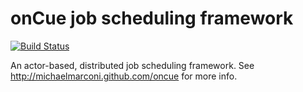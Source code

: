 onCue job scheduling framework
==============================

[![Build Status](https://travis-ci.org/michaelmarconi/oncue.png)](https://travis-ci.org/michaelmarconi/oncue)

An actor-based, distributed job scheduling framework.  See http://michaelmarconi.github.com/oncue for more info.
